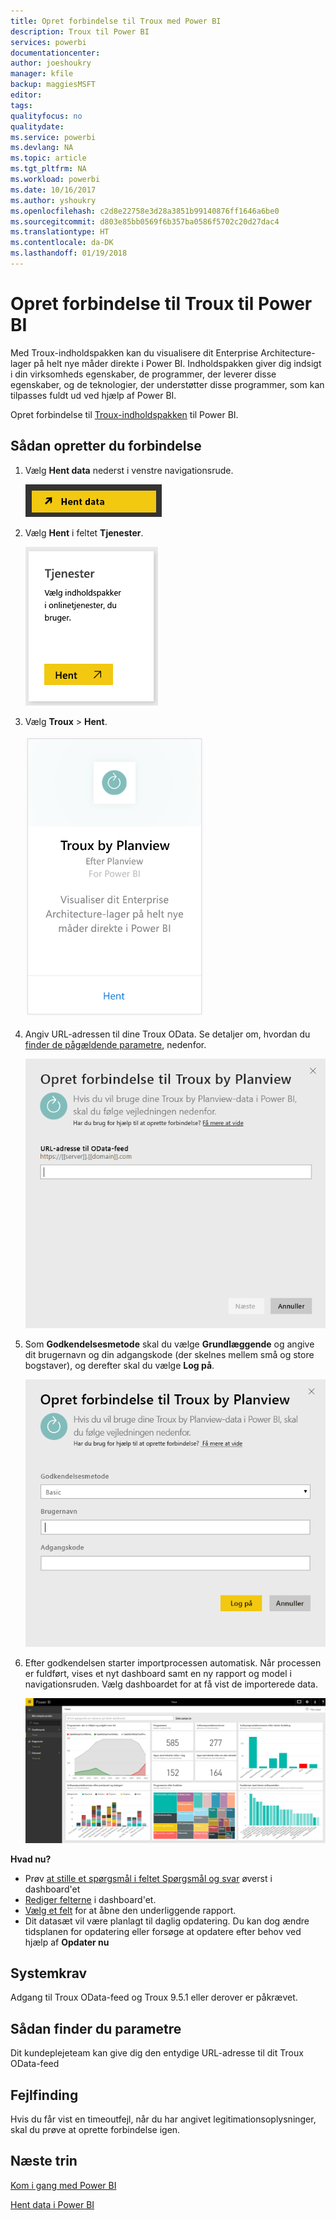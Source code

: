 ```yaml
---
title: Opret forbindelse til Troux med Power BI
description: Troux til Power BI
services: powerbi
documentationcenter: 
author: joeshoukry
manager: kfile
backup: maggiesMSFT
editor: 
tags: 
qualityfocus: no
qualitydate: 
ms.service: powerbi
ms.devlang: NA
ms.topic: article
ms.tgt_pltfrm: NA
ms.workload: powerbi
ms.date: 10/16/2017
ms.author: yshoukry
ms.openlocfilehash: c2d8e22758e3d28a3851b99140876ff1646a6be0
ms.sourcegitcommit: d803e85bb0569f6b357ba0586f5702c20d27dac4
ms.translationtype: HT
ms.contentlocale: da-DK
ms.lasthandoff: 01/19/2018
---
```

# <a name="connect-to-troux-for-power-bi"></a>Opret forbindelse til Troux til Power BI
Med Troux-indholdspakken kan du visualisere dit Enterprise Architecture-lager på helt nye måder direkte i Power BI. Indholdspakken giver dig indsigt i din virksomheds egenskaber, de programmer, der leverer disse egenskaber, og de teknologier, der understøtter disse programmer, som kan tilpasses fuldt ud ved hjælp af Power BI.

Opret forbindelse til [Troux-indholdspakken](https://app.powerbi.com/getdata/services/troux) til Power BI.

## <a name="how-to-connect"></a>Sådan opretter du forbindelse
1. Vælg **Hent data** nederst i venstre navigationsrude.
   
   ![](media/service-connect-to-troux/getdata.png)
2. Vælg **Hent** i feltet **Tjenester**.
   
   ![](media/service-connect-to-troux/services.png)
3. Vælg **Troux** \> **Hent**.
   
   ![](media/service-connect-to-troux/troux.png)
4. Angiv URL-adressen til dine Troux OData. Se detaljer om, hvordan du [finder de pågældende parametre](#FindingParams), nedenfor.
   
   ![](media/service-connect-to-troux/params.png)
5. Som **Godkendelsesmetode** skal du vælge **Grundlæggende** og angive dit brugernavn og din adgangskode (der skelnes mellem små og store bogstaver), og derefter skal du vælge **Log på**.
   
    ![](media/service-connect-to-troux/creds.png)
6. Efter godkendelsen starter importprocessen automatisk. Når processen er fuldført, vises et nyt dashboard samt en ny rapport og model i navigationsruden. Vælg dashboardet for at få vist de importerede data.
   
     ![](media/service-connect-to-troux/dashboard.png)

**Hvad nu?**

* Prøv [at stille et spørgsmål i feltet Spørgsmål og svar](power-bi-q-and-a.md) øverst i dashboard'et
* [Rediger felterne](service-dashboard-edit-tile.md) i dashboard'et.
* [Vælg et felt](service-dashboard-tiles.md) for at åbne den underliggende rapport.
* Dit datasæt vil være planlagt til daglig opdatering. Du kan dog ændre tidsplanen for opdatering eller forsøge at opdatere efter behov ved hjælp af **Opdater nu**

## <a name="system-requirements"></a>Systemkrav
Adgang til Troux OData-feed og Troux 9.5.1 eller derover er påkrævet.

<a name="FindingParams"></a>

## <a name="finding-parameters"></a>Sådan finder du parametre
Dit kundeplejeteam kan give dig den entydige URL-adresse til dit Troux OData-feed

## <a name="troubleshooting"></a>Fejlfinding
Hvis du får vist en timeoutfejl, når du har angivet legitimationsoplysninger, skal du prøve at oprette forbindelse igen.

## <a name="next-steps"></a>Næste trin
[Kom i gang med Power BI](service-get-started.md)

[Hent data i Power BI](service-get-data.md)

